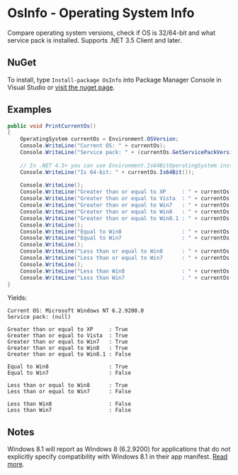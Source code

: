 # OsInfo - Operating System Info
Compare operating system versions, check if OS is 32/64-bit and what service pack is installed.
Supports .NET 3.5 Client and later.

## NuGet
To install, type ```Install-package OsInfo``` into Package Manager Console in Visual Studio or [visit the nuget page](http://www.nuget.org/packages/osinfo).

## Examples
```csharp
public void PrintCurrentOs()
{
    OperatingSystem currentOs = Environment.OSVersion;
    Console.WriteLine("Current OS: " + currentOs);
    Console.WriteLine("Service pack: " + (currentOs.GetServicePackVersion() ?? (object)"(null)"));
    
    // In .NET 4.5+ you can use Environment.Is64BitOperatingSystem instead
    Console.WriteLine("Is 64-bit: " + currentOs.Is64Bit()); 
    
    Console.WriteLine();
    Console.WriteLine("Greater than or equal to XP     : " + currentOs.IsGreaterThanOrEqualTo(OsVersion.WinXP));
    Console.WriteLine("Greater than or equal to Vista  : " + currentOs.IsGreaterThanOrEqualTo(OsVersion.Vista));
    Console.WriteLine("Greater than or equal to Win7   : " + currentOs.IsGreaterThanOrEqualTo(OsVersion.Win7));
    Console.WriteLine("Greater than or equal to Win8   : " + currentOs.IsGreaterThanOrEqualTo(OsVersion.Win8));
    Console.WriteLine("Greater than or equal to Win8.1 : " + currentOs.IsGreaterThanOrEqualTo(OsVersion.Win8Update1));
    Console.WriteLine();
    Console.WriteLine("Equal to Win8                   : " + currentOs.IsEqualTo(OsVersion.Win8));
    Console.WriteLine("Equal to Win7                   : " + currentOs.IsEqualTo(OsVersion.Win7));
    Console.WriteLine();
    Console.WriteLine("Less than or equal to Win8      : " + currentOs.IsLessThanOrEqualTo(OsVersion.Win8));
    Console.WriteLine("Less than or equal to Win7      : " + currentOs.IsLessThanOrEqualTo(OsVersion.Win7));
    Console.WriteLine();
    Console.WriteLine("Less than Win8                  : " + currentOs.IsLessThan(OsVersion.Win8));
    Console.WriteLine("Less than Win7                  : " + currentOs.IsLessThan(OsVersion.Win7));
}
```

Yields:
```
Current OS: Microsoft Windows NT 6.2.9200.0
Service pack: (null)

Greater than or equal to XP     : True
Greater than or equal to Vista  : True
Greater than or equal to Win7   : True
Greater than or equal to Win8   : True
Greater than or equal to Win8.1 : False

Equal to Win8                   : True
Equal to Win7                   : False

Less than or equal to Win8      : True
Less than or equal to Win7      : False

Less than Win8                  : False
Less than Win7                  : False
```

## Notes
Windows 8.1 will report as Windows 8 (6.2.9200) for applications that do not explicitly specify compatibility with Windows 8.1 in their app manifest. [Read more](http://stackoverflow.com/a/17406963/134761).
